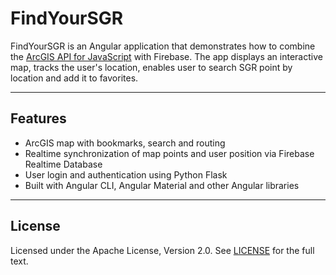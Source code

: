 # FindYourSGR

FindYourSGR is an Angular application that demonstrates how to combine the [ArcGIS API for JavaScript](https://developers.arcgis.com/javascript/) with Firebase. The app displays an interactive map, tracks the user's location, enables user to search SGR point by location and add it to favorites.

---
## Features
- ArcGIS map with bookmarks, search and routing
- Realtime synchronization of map points and user position via Firebase Realtime Database
- User login and authentication using Python Flask
- Built with Angular CLI, Angular Material and other Angular libraries

---
## License
Licensed under the Apache License, Version 2.0. See [LICENSE](LICENSE) for the full text.
